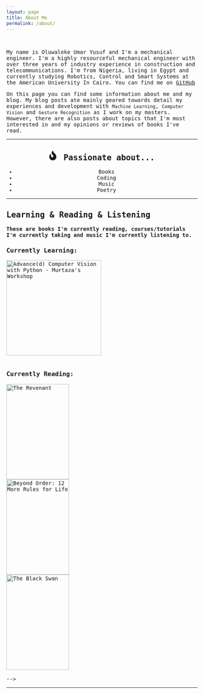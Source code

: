 ```yaml
---
layout: page
title: About Me
permalink: /about/
---
```



<!-- 
<div class="custom-badges-style">
  <img src="https://badges.pufler.dev/years/Outsiders17711/?style=for-the-badge&logo=github" alt="https://github.com/Outsiders17711" />
  <img src="https://badges.pufler.dev/repos/Outsiders17711/?style=for-the-badge&logo=github" alt="https://github.com/Outsiders17711" />
  <img src="https://badges.pufler.dev/commits/all/Outsiders17711?style=for-the-badge&logo=github" alt="https://github.com/Outsiders17711" />
</div> -->
<br>

<div style="font-family:Oxygen,monospace;">
<div>
<p>My name is Oluwaleke Umar Yusuf and I'm a mechanical engineer. I'm a highly resourceful mechanical engineer with over three years of industry experience in construction and telecommunications. I'm from Nigeria, living in Egypt and currently studying Robotics, Control and Smart Systems at the American University In Cairo. You can find me on <a href="https://github.com/{{site.github_username}}" class="icon fa-github" rel="nofollow"><span class="label">GitHub</span></a> 

<!-- or on <a href="https://twitter.com/{{site.twitter_username}}" class="icon fa-twitter" rel="nofollow"><span class="label">Twitter</span></a>.  -->
</p>

<p> On this page you can find some information about me and my blog. My blog posts ate mainly geared towards detail my experiences and development with <code>Machine Learning</code>, <code>Computer Vision</code> and <code>Gesture Recognition</code> as I work on my masters. However, there are also posts about topics that I'm most interested in and my opinions or reviews of books I've read. </p>

<hr>

<div class="custom-details-card">
<!-- <div align="center">
<h2><svg aria-hidden="true" focusable="false" data-prefix="fas" data-icon="heartbeat" role="img" xmlns="http://www.w3.org/2000/svg" width="25" height="25" viewBox="0 0 512 512" class="svg-inline--fa fa-heartbeat fa-w-16"><path fill="currentColor" d="M320.2 243.8l-49.7 99.4c-6 12.1-23.4 11.7-28.9-.6l-56.9-126.3-30 71.7H60.6l182.5 186.5c7.1 7.3 18.6 7.3 25.7 0L451.4 288H342.3l-22.1-44.2zM473.7 73.9l-2.4-2.5c-51.5-52.6-135.8-52.6-187.4 0L256 100l-27.9-28.5c-51.5-52.7-135.9-52.7-187.4 0l-2.4 2.4C-10.4 123.7-12.5 203 31 256h102.4l35.9-86.2c5.4-12.9 23.6-13.2 29.4-.4l58.2 129.3 49-97.9c5.9-11.8 22.7-11.8 28.6 0l27.6 55.2H481c43.5-53 41.4-132.3-7.3-182.1z" class=""></path></svg>
 Life so far...</h2>
  <ul class="custom-list">
  <li>Breathing since 1994</li>
  <li>Started studying Mechanical Engineering in 2011</li>
  <li>Got Bachelors with honours in 2016</li>
  <li>Started working at CCECC Nigeria in 2017</li>
  <li>Started working at IHS Nigeria in 2018</li>
  <li>Started studying Robotics in 2020</li></ul>
</div> -->

<!-- <div class="custom-row"> -->
<div align="center">
    <h2><svg aria-hidden="true" focusable="false" data-prefix="fas" data-icon="heartbeat" role="img" xmlns="http://www.w3.org/2000/svg" width="25" height="25" viewBox="0 0 512 512" class="svg-inline--fa fa-heartbeat fa-w-16"><path fill="currentColor" d="M216 23.86c0-23.8-30.65-32.77-44.15-13.04C48 191.85 224 200 224 288c0 35.63-29.11 64.46-64.85 63.99-35.17-.45-63.15-29.77-63.15-64.94v-85.51c0-21.7-26.47-32.23-41.43-16.5C27.8 213.16 0 261.33 0 320c0 105.87 86.13 192 192 192s192-86.13 192-192c0-170.29-168-193-168-296.14z" class=""></path></svg> Passionate about...</h2>
    <ul class="custom-list">
    <li>Books</li>
    <li>Coding</li>
    <li>Music</li>
    <li>Poetry</li>
    <!-- <li>Flaneuring & Tinkering</li></ul> -->
</div>

  <!-- <div class="custom-column">
  <h2><svg aria-hidden="true" focusable="false" data-prefix="fas" data-icon="heartbeat" role="img" xmlns="http://www.w3.org/2000/svg" width="25" height="25" viewBox="0 0 512 512" class="svg-inline--fa fa-heartbeat fa-w-16"><path fill="currentColor" d="M96.06 454.35c.01 6.29 1.87 12.45 5.36 17.69l17.09 25.69a31.99 31.99 0 0 0 26.64 14.28h61.71a31.99 31.99 0 0 0 26.64-14.28l17.09-25.69a31.989 31.989 0 0 0 5.36-17.69l.04-38.35H96.01l.05 38.35zM0 176c0 44.37 16.45 84.85 43.56 115.78 16.52 18.85 42.36 58.23 52.21 91.45.04.26.07.52.11.78h160.24c.04-.26.07-.51.11-.78 9.85-33.22 35.69-72.6 52.21-91.45C335.55 260.85 352 220.37 352 176 352 78.61 272.91-.3 175.45 0 73.44.31 0 82.97 0 176zm176-80c-44.11 0-80 35.89-80 80 0 8.84-7.16 16-16 16s-16-7.16-16-16c0-61.76 50.24-112 112-112 8.84 0 16 7.16 16 16s-7.16 16-16 16z" class=""></path></svg> Thinking about...</h2>
    <ul class="custom-list">
    <li>Gesture Recognition</li>
    <li>SpaceX & Starship</li>
    <li>Evolutionary Psychology</li>
    </ul>
  </div> -->
</div>
</div>

<hr>

<!-- <h2 align="left"> 🔭 Software Tools</h2>

<h3 align="center"> 🛠 Programming</h3>
<div class="custom-badges-style">
    <img alt="Python" src="https://img.shields.io/badge/python-%2314354C.svg?style=for-the-badge&logo=python&logoColor=white"/>
    <img alt="Markdown" src="https://img.shields.io/badge/markdown-%23000000.svg?style=for-the-badge&logo=markdown&logoColor=white"/>
    <img alt="Visual Studio Code" src="https://img.shields.io/badge/VisualStudioCode-0078d7.svg?style=for-the-badge&logo=visual-studio-code&logoColor=white"/>
    <img alt="Jupyter" src="https://img.shields.io/badge/Jupyter-%23F37626.svg?style=for-the-badge&logo=Jupyter&logoColor=white" />
    <img alt="Git" src="https://img.shields.io/badge/git-%23F05033.svg?style=for-the-badge&logo=git&logoColor=white"/>
    <img alt="GitHub" src="https://img.shields.io/badge/github-%23121011.svg?style=for-the-badge&logo=github&logoColor=white"/>
</div>
<br>

<h3 align="center"> 🛠 Machine Learning & Computer Vision</h3>
<div class="custom-badges-style">
    <img alt="Keras" src="https://img.shields.io/badge/Keras-%23D00000.svg?style=for-the-badge&logo=Keras&logoColor=white"/>
    <img alt="OpenCV" src="https://img.shields.io/badge/opencv-%23white.svg?style=for-the-badge&logo=opencv&logoColor=white"/>
    <img alt="TensorFlow" src="https://img.shields.io/badge/TensorFlow-%23FF6F00.svg?style=for-the-badge&logo=TensorFlow&logoColor=white" />
    <img alt="PyTorch" src="https://img.shields.io/badge/PyTorch-%23EE4C2C.svg?style=for-the-badge&logo=PyTorch&logoColor=white" />
    <img alt="Pandas" src="https://img.shields.io/badge/pandas-%23150458.svg?style=for-the-badge&logo=pandas&logoColor=white" />
    <img alt="NumPy" src="https://img.shields.io/badge/numpy-%23013243.svg?style=for-the-badge&logo=numpy&logoColor=white" />
</div>
<br>

<h3 align="center"> 🛠 Honorable Mentions</h3>
<div class="custom-badges-style">
    <img alt="Windows 10" src="https://img.shields.io/badge/Windows-0078D6?style=for-the-badge&logo=windows&logoColor=white" />
    <img alt="Ubuntu" src="https://img.shields.io/badge/Ubuntu-E95420?style=for-the-badge&logo=ubuntu&logoColor=white" />
    <img alt="Docker" src="https://img.shields.io/badge/docker-%230db7ed.svg?style=for-the-badge&logo=docker&logoColor=white"/>
    <img alt="Arduino" src="https://img.shields.io/badge/-Arduino-00979D?style=for-the-badge&logo=Arduino&logoColor=white"/>
    <img alt="Raspberry Pi" src="https://img.shields.io/badge/-RaspberryPi-C51A4A?style=for-the-badge&logo=Raspberry-Pi"/>
</div>

<hr> -->

<section>
<h2>Learning & Reading & Listening</h2>
  <p><strong>These are books I'm currently reading, courses/tutorials I'm currently taking and music I'm currently listening to.</strong></p>

<div class="custom-details-card">

<h3>Currently Learning:</h3>
  <div class="custom-images-style" style="justify-content:left;">
    <div class="custom-overlay-container">
    <a href="https://www.computervision.zone/courses/advance-computer-vision-with-python/" class="no-underline"><img src="https://www.freecodecamp.org/news/content/images/2021/05/computervision.png" alt="Advance(d) Computer Vision with Python - Murtaza's Workshop" loading="lazy" style="height:250px;display: flex;justify-content: left;" ></a>
    </div>
    <!-- <div class="custom-overlay-container">
    <a href="" class="no-underline"><img src="" alt="" loading="lazy" width="165" style="height:250px;" ></a>
    </div> -->
  </div>
<br>

<h3>Currently Reading:</h3>
  <div class="custom-images-style" style="justify-content:left;">
    <div class="custom-overlay-container">
    <a href="https://en.wikipedia.org/wiki/The_Revenant_(novel)" class="no-underline"><img src="https://m.media-amazon.com/images/I/51LcacfDnuL.jpg" alt="The Revenant" loading="lazy" width="165" style="height:250px;" ></a>
    </div>
    <div class="custom-overlay-container">
    <a href="https://www.jordanbpeterson.com/beyond-order/" class="no-underline"><img src="https://m.media-amazon.com/images/I/71xLmdLOQ0L.jpg" alt="Beyond Order: 12 More Rules for Life" loading="lazy" width="165" style="height:250px;" ></a>
    </div>
    <div class="custom-overlay-container">
    <a href="https://www.goodreads.com/book/show/242472.The_Black_Swan" class="no-underline"><img src="https://images1.penguinrandomhouse.com/cover/9781400063512" alt="The Black Swan" loading="lazy" width="165" style="height:250px;" ></a>
    </div>
    <!-- <div class="custom-overlay-container">
    <a href="" class="no-underline"><img src="" alt="" loading="lazy" width="165" style="height:250px;" ></a>
    </div> -->
  </div>
<br>

<!-- <h3>Currently Listening To:</h3>
  <div class="custom-images-style" style="justify-content:left;">
    <div class="custom-overlay-container">
      <a href="https://music.apple.com/us/album/chemtrails-over-the-country-club/1545567745" ><img src="https://is2-ssl.mzstatic.com/image/thumb/Music124/v4/74/79/c5/7479c518-a8ba-2054-b978-c87293194260/20UM1IM09851.rgb.jpg/300x300bb.webp" title="Chemtrails Over the Country Club | Lana Del Rey | Pop · 2021" style="height:200px;"></a>
    </div>
    <div class="custom-overlay-container">
      <a href="https://music.apple.com/us/album/6pc-hot-ep/1519060445" ><img src="https://is1-ssl.mzstatic.com/image/thumb/Music124/v4/6d/a5/ef/6da5ef1d-7f45-fd1f-fd08-ff31efc39dae/20UMGIM44013.rgb.jpg/600x600bb.webp" title="6pc Hot EP | 6LACK | R&B/Soul · 2021" style="height:200px;"></a>
    </div>
    <div class="custom-overlay-container">
      <a href="https://music.apple.com/us/album/californian-soil/1533347002" ><img src="https://is2-ssl.mzstatic.com/image/thumb/Music115/v4/cd/bb/48/cdbb48bc-f116-03c8-cd60-5f67046e4305/886448793243.jpg/300x300bb.webp" title="Californian Soil | London Grammar | Alternative · 2021" style="height:200px;"></a>
    </div>
    <div class="custom-overlay-container">
      <a href="https://music.apple.com/us/album/the-thrill-of-it-all-special-edition/1440909285" ><img src="https://is2-ssl.mzstatic.com/image/thumb/Music124/v4/99/06/82/9906827a-7f77-9b2f-327e-a4bc0659fb11/17UM1IM18858.rgb.jpg/300x300bb.webp" title="The Thrill Of It All | Sam Smith | Pop · 2017" style="height:200px;"></a>
    </div>
    <div class="custom-overlay-container">
      <a href="https://music.apple.com/us/album/inlovingmemory/1572594345" ><img src="https://is2-ssl.mzstatic.com/image/thumb/Music125/v4/bc/2b/57/bc2b576f-5b1e-3411-ed64-72dfddcfe6a0/194690539435_cover.jpg/300x300bb.webp" title="In Loving Memory | BONES | Hip-Hop/Rap · 2021" style="height:200px;"></a>
    </div>
    <div class="custom-overlay-container">
      <a href="https://music.apple.com/us/album/mantic/1512267745" ><img src="https://is4-ssl.mzstatic.com/image/thumb/Music124/v4/3e/bc/ff/3ebcff9f-3c78-8394-6f91-87b9d3d62de7/886448134688.jpg/300x300bb.webp" title="MANTIC | Ro James | R&B/Soul · 2020" style="height:200px;"></a>
    </div>
    <!-- <div class="custom-overlay-container">
      <a href="" ><img src="" alt="" title=" |  |  · 20" style="height:200px;"></a>
    </div> -->
  </div> -->
</div>
</section>

<hr>

<!-- <h2>My Favourites</h2>
<p><strong>You can check out my <code style="font-family:Oxygen,monospace;">favourites page</code> for content that appeals to me personally. This includes music, books, movies, podcasts, links, all and everything. My review and opinion about some of them can be found in blog posts.</strong></p>

<br/><div align="center">
  <a href="https://outsiders17711.github.io/Mein.Platz/favourites/" class="button special fit">FAVOURITES</a>
</div><br/> -->

<!-- end of div style="font-family:Oxygen,monospace;" -->
</div>